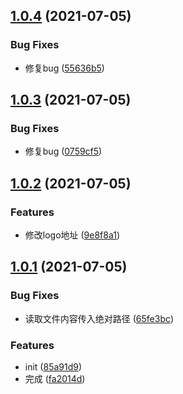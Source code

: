 ## [1.0.4](https://gitee.com/agile-development-system/agds-doc-preset/compare/v1.0.3...v1.0.4) (2021-07-05)


### Bug Fixes

* 修复bug ([55636b5](https://gitee.com/agile-development-system/agds-doc-preset/commits/55636b53944a4233ff13ac7bb6e25c4ff5bd247b))



## [1.0.3](https://gitee.com/agile-development-system/agds-doc-preset/compare/v1.0.2...v1.0.3) (2021-07-05)


### Bug Fixes

* 修复bug ([0759cf5](https://gitee.com/agile-development-system/agds-doc-preset/commits/0759cf5344e6ed63f1e8842f65a9e155cdb52e29))



## [1.0.2](https://gitee.com/agile-development-system/agds-doc-preset/compare/v1.0.1...v1.0.2) (2021-07-05)


### Features

* 修改logo地址 ([9e8f8a1](https://gitee.com/agile-development-system/agds-doc-preset/commits/9e8f8a178f59b810a201fb9522f617baf1a3083f))



## [1.0.1](https://gitee.com/agile-development-system/agds-doc-preset/compare/85a91d905567ca2e3e222938bbcd0d636c4e9bfc...v1.0.1) (2021-07-05)


### Bug Fixes

* 读取文件内容传入绝对路径 ([65fe3bc](https://gitee.com/agile-development-system/agds-doc-preset/commits/65fe3bc69affa972e8db200413c403b96736dd72))


### Features

* init ([85a91d9](https://gitee.com/agile-development-system/agds-doc-preset/commits/85a91d905567ca2e3e222938bbcd0d636c4e9bfc))
* 完成 ([fa2014d](https://gitee.com/agile-development-system/agds-doc-preset/commits/fa2014d4f1445119e8f5ae77257da4e6b90ffcb8))



